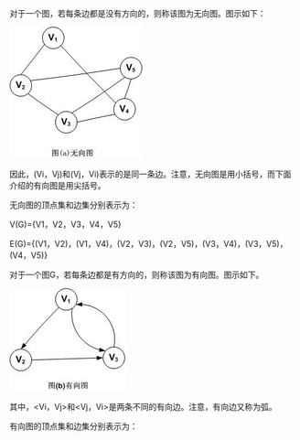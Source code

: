 对于一个图，若每条边都是没有方向的，则称该图为无向图。图示如下：

![](/assets/23224321-acabc2d2b2414039b8f28b3c73736377.jpg)

因此，\(Vi，Vj\)和\(Vj，Vi\)表示的是同一条边。注意，无向图是用小括号，而下面介绍的有向图是用尖括号。

无向图的顶点集和边集分别表示为：

V\(G\)={V1，V2，V3，V4，V5}

E\(G\)={\(V1，V2\)，\(V1，V4\)，\(V2，V3\)，\(V2，V5\)，\(V3，V4\)，\(V3，V5\)，\(V4，V5\)}

对于一个图G，若每条边都是有方向的，则称该图为有向图。图示如下。

![](/assets/23224323-05a9dbe615be404fb1bec89e78d902ea.jpg)

其中，&lt;Vi，Vj&gt;和&lt;Vj，Vi&gt;是两条不同的有向边。注意，有向边又称为弧。

有向图的顶点集和边集分别表示为：

  


